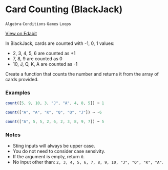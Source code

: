 # Card Counting (BlackJack)

`Algebra` `Conditions` `Games` `Loops`

[View on Edabit](https://edabit.com/challenge/3kzhTP7nEwcaKP82H)

In BlackJack, cards are counted with -1, 0, 1 values:

- 2, 3, 4, 5, 6 are counted as +1
- 7, 8, 9 are counted as 0
- 10, J, Q, K, A are counted as -1

Create a function that counts the number and returns it from the array of cards provided.

### Examples

```js
count([5, 9, 10, 3, "J", "A", 4, 8, 5]) ➞ 1

count(["A", "A", "K", "Q", "Q", "J"]) ➞ -6

count(["A", 5, 5, 2, 6, 2, 3, 8, 9, 7]) ➞ 5
```

### Notes

- Sting inputs will always be upper case.
- You do not need to consider case sensivity.
- If the argument is empty, return `0`.
- No input other than: `2, 3, 4, 5, 6, 7, 8, 9, 10, "J", "Q", "K", "A"`.
